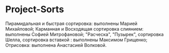 # Project-Sorts

Пирамидальная и быстрая сортировка: выполнены Марией Михайловой; 
Карманная и Восходящая сортировка слиянием: выполнены Софией Митрофановой; 
"Расческа", "Пузырек", сортировка Шелла, сортировка вставкой : выполнены Максимом Грищенко; 
Отрисовка: выполнена Анастасией Волковой.
